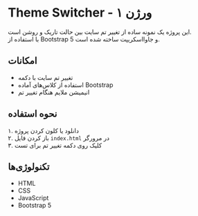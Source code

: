 # Theme Switcher - ورژن ۱  

این پروژه یک نمونه ساده از تغییر تم سایت بین حالت تاریک و روشن است.  
با استفاده از Bootstrap 5 و جاوااسکریپت ساخته شده است.  

## امکانات  
- تغییر تم سایت با دکمه  
- استفاده از کلاس‌های آماده Bootstrap  
- انیمیشن ملایم هنگام تغییر تم  

## نحوه استفاده  
۱. دانلود یا کلون کردن پروژه  
۲. باز کردن فایل `index.html` در مرورگر  
۳. کلیک روی دکمه تغییر تم برای تست  

## تکنولوژی‌ها  
- HTML  
- CSS  
- JavaScript  
- Bootstrap 5
